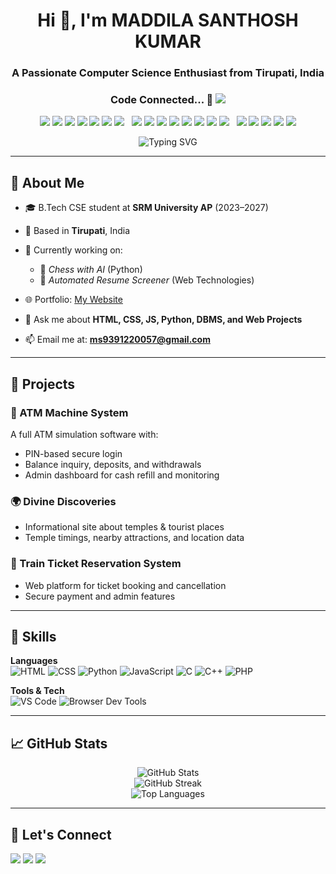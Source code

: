 <h1 align="center">Hi 👋, I'm MADDILA SANTHOSH KUMAR</h1>
<h3 align="center">A Passionate Computer Science Enthusiast from Tirupati, India</h3>

<h3 align="center">Code Connected... 🤝 <img src="https://img.shields.io/badge/-hola-black?style=flat-square"/></h3>

<p align="center">
  <img src="https://img.shields.io/badge/M-red?style=flat-square&labelColor=red" />
  <img src="https://img.shields.io/badge/A-orange?style=flat-square&labelColor=orange" />
  <img src="https://img.shields.io/badge/D-teal?style=flat-square&labelColor=teal" />
  <img src="https://img.shields.io/badge/D-gold?style=flat-square&labelColor=gold" />
  <img src="https://img.shields.io/badge/I-blue?style=flat-square&labelColor=blue" />
  <img src="https://img.shields.io/badge/L-indigo?style=flat-square&labelColor=indigo" />
  <img src="https://img.shields.io/badge/A-purple?style=flat-square&labelColor=purple" />
  &nbsp;
  <img src="https://img.shields.io/badge/S-yellow?style=flat-square&labelColor=yellow" />
  <img src="https://img.shields.io/badge/A-green?style=flat-square&labelColor=green" />
  <img src="https://img.shields.io/badge/N-red?style=flat-square&labelColor=red" />
  <img src="https://img.shields.io/badge/T-orange?style=flat-square&labelColor=orange" />
  <img src="https://img.shields.io/badge/H-gold?style=flat-square&labelColor=gold" />
  <img src="https://img.shields.io/badge/O-indigo?style=flat-square&labelColor=indigo" />
  <img src="https://img.shields.io/badge/S-brown?style=flat-square&labelColor=brown" />
  <img src="https://img.shields.io/badge/H-blue?style=flat-square&labelColor=blue" />
  &nbsp;
  <img src="https://img.shields.io/badge/K-red?style=flat-square&labelColor=red" />
  <img src="https://img.shields.io/badge/U-orange?style=flat-square&labelColor=orange" />
  <img src="https://img.shields.io/badge/M-green?style=flat-square&labelColor=green" />
  <img src="https://img.shields.io/badge/A-purple?style=flat-square&labelColor=purple" />
  <img src="https://img.shields.io/badge/R-cyan?style=flat-square&labelColor=cyan" />
</p>


<p align="center">
  <img src="https://readme-typing-svg.demolab.com?font=Fira+Code&size=22&pause=1000&center=true&vCenter=true&width=435&lines=Aspiring+Full+Stack+Developer;Python+%7C+HTML+%7C+CSS+%7C+JavaScript;Loves+Web+Projects+%26+Automation" alt="Typing SVG" />
</p>

---

## 🚀 About Me

- 🎓 B.Tech CSE student at **SRM University AP** (2023–2027)  
- 📍 Based in **Tirupati**, India  
- 🧠 Currently working on:  
  - 🤖 *Chess with AI* (Python)
  - 📝 *Automated Resume Screener* (Web Technologies)

- 🌐 Portfolio: [My Website](https://santhosh939s.github.io/my-portfolio-with-css/)
- 💬 Ask me about **HTML, CSS, JS, Python, DBMS, and Web Projects**
- 📫 Email me at: **ms9391220057@gmail.com**

---

## 💼 Projects

### 🔐 ATM Machine System  
A full ATM simulation software with:
- PIN-based secure login
- Balance inquiry, deposits, and withdrawals
- Admin dashboard for cash refill and monitoring

### 🌍 Divine Discoveries  
- Informational site about temples & tourist places  
- Temple timings, nearby attractions, and location data

### 🚉 Train Ticket Reservation System  
- Web platform for ticket booking and cancellation  
- Secure payment and admin features

---

## 🧠 Skills

**Languages**  
![HTML](https://img.shields.io/badge/HTML-F06529?style=for-the-badge&logo=html5&logoColor=white)
![CSS](https://img.shields.io/badge/CSS-2965f1?style=for-the-badge&logo=css3&logoColor=white)
![Python](https://img.shields.io/badge/Python-3776AB?style=for-the-badge&logo=python&logoColor=white)
![JavaScript](https://img.shields.io/badge/JavaScript-F0DB4F?style=for-the-badge&logo=javascript&logoColor=black)
![C](https://img.shields.io/badge/C-00599C?style=for-the-badge&logo=c&logoColor=white)
![C++](https://img.shields.io/badge/C%2B%2B-004482?style=for-the-badge&logo=c%2B%2B&logoColor=white)
![PHP](https://img.shields.io/badge/PHP-777BB4?style=for-the-badge&logo=php&logoColor=white)

**Tools & Tech**  
![VS Code](https://img.shields.io/badge/VS%20Code-007ACC?style=for-the-badge&logo=visual-studio-code&logoColor=white)
![Browser Dev Tools](https://img.shields.io/badge/Browser%20Dev%20Tools-323330?style=for-the-badge)

---

## 📈 GitHub Stats

<p align="center">
  <img src="https://github-readme-stats.vercel.app/api?username=Santhosh939s&show_icons=true&theme=tokyonight" alt="GitHub Stats" />
  <br />
  <img src="https://github-readme-streak-stats.herokuapp.com/?user=Santhosh939s&theme=tokyonight" alt="GitHub Streak" />
  <br />
  <img src="https://github-readme-stats.vercel.app/api/top-langs/?username=Santhosh939s&layout=compact&theme=tokyonight" alt="Top Languages" />
</p>

---

## 🤝 Let's Connect

<p>
  <a href="mailto:ms9391220057@gmail.com"><img src="https://img.shields.io/badge/Email-D14836?style=for-the-badge&logo=gmail&logoColor=white"/></a>
  <a href="https://www.linkedin.com/in/maddilasanthoshkumar/"><img src="https://img.shields.io/badge/LinkedIn-blue?style=for-the-badge&logo=linkedin&logoColor=white"/></a>
  <a href="https://santhosh939s.github.io/my-portfolio-with-css/"><img src="https://img.shields.io/badge/Website-00C7B7?style=for-the-badge&logo=google-chrome&logoColor=white"/></a>
</p>
